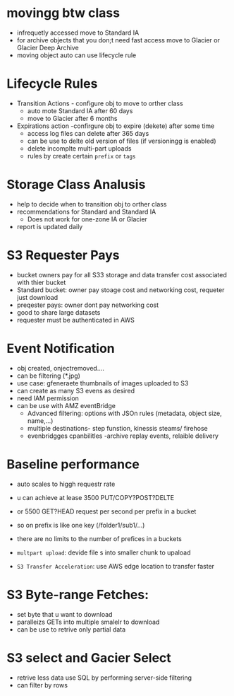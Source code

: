 # movingg btw class
 - infrequetly accessed move to Standard IA
 - for archive objects that you don;t need fast access move to Glacier or Glacier Deep Archive
 - moving object auto can use lifecycle rule
# Lifecycle Rules
 - Transition Actions - configure obj to move to orther class
     -  auto mote Standard IA after 60 days
     -  move to Glacier after 6 months
 -  Expirations action -confirgure obj to expire (dekete) after some time
     -  access log files can delete after 365 days
     -  can be use to delte old version of files (if versioningg is enabled)
     -  delete incomplte multi-part uploads
      -  rules by create certain `prefix` or `tags`
# Storage Class Analusis
 - help to decide when to transition obj to orther class
 - recommendations for Standard and Standard IA
     - Does not work for one-zone IA or Glacier
 - report is updated daily
# S3 Requester Pays
 - bucket owners pay for all S33 storage and data transfer cost associated with thier bucket
 - Standard bucket: owner pay stoage cost and networking cost, requeter just download
 - preqester pays: owner dont pay networking cost
 - good to share large datasets
 - requester must be authenticated in AWS
# Event Notification
 - obj created, onjectremoved....
 - can be filtering (*.jpg)
 - use case: gfeneraete thumbnails of images uploaded to S3
 - can create as many S3 evens as desired
 -  need IAM permission
 -  can be use with AMZ eventBridge
       -  Advanced filtering: options with JSOn rules (metadata, object size, name,...)
       -  multiple destinations- step funstion, kinessis steams/ firehose
       -  evenbridgges cpanbilitles -archive replay events, relaible delivery
# Baseline performance
 - auto scales to higgh requestr rate
 - u can achieve at lease 3500 PUT/COPY?POST?DELTE
 - or 5500 GET?HEAD request per second per prefix in a bucket
 
 - so on prefix is like one key (/folder1/sub1/...)
 - there are no limits to the number of prefices in a buckets
 - `multpart upload`: devide file s into smaller chunk to upaload
 - `S3 Transfer Acceleration`: use AWS edge location to transfer faster
# S3 Byte-range Fetches:
 - set byte that u want to download
 - paralleizs GETs into multiple smalelr to download
 - can be use to retrive only partial data
# S3 select and Gacier Select
 - retrive less data use SQL by performing server-side filtering
 - can filter by rows 
